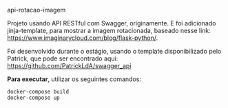 api-rotacao-imagem

Projeto usando API RESTful com Swagger, originamente. E foi adicionado jinja-template, para mostrar a imagem rotacionada, baseado nesse link: https://www.imaginarycloud.com/blog/flask-python/.

Foi desenvolvido durante o estágio, usando o template disponibilizado pelo Patrick, que pode ser encontrado aqui: https://github.com/PatrickLdA/swagger_api

**Para executar**, utilizar os seguintes comandos:

```
docker-compose build
docker-compose up
```





